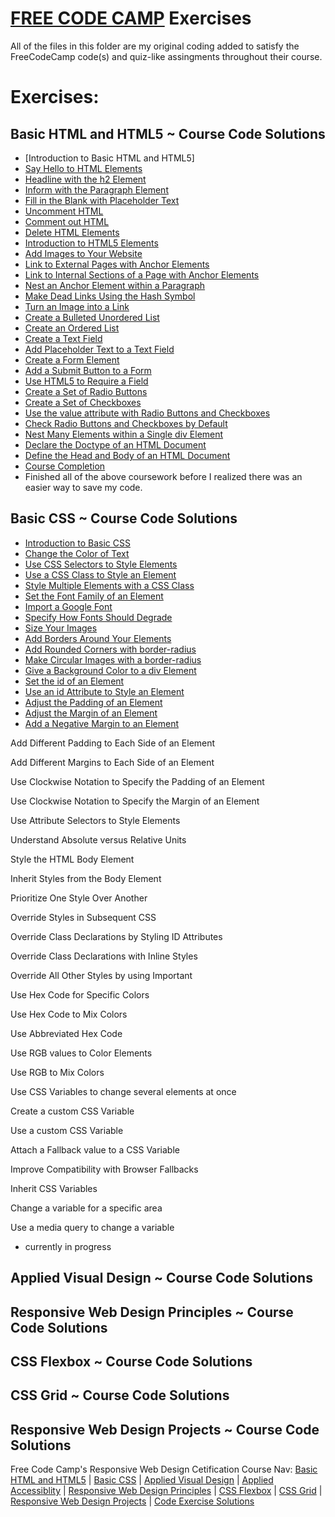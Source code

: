 # [FREE CODE CAMP](https://www.freecodecamp.org) Exercises


All of the files in this folder are my original coding added to satisfy the FreeCodeCamp code(s) and quiz-like assingments throughout their course. 

# Exercises:

## Basic HTML and HTML5  ~ Course Code Solutions
* [Introduction to Basic HTML and HTML5]
* [Say Hello to HTML Elements](https://github.com/EO4wellness/T-I-L/blob/main/HTML/free-code-camp-org/exercise-solutions/say-hello-to-html-elements.html)
* [Headline with the h2 Element](https://github.com/EO4wellness/T-I-L/blob/main/HTML/free-code-camp-org/exercise-solutions/headline-with-the-h2-element.html)
* [Inform with the Paragraph Element](https://github.com/EO4wellness/T-I-L/blob/main/HTML/free-code-camp-org/exercise-solutions/inform-with-the-paragraph-element.html)
* [Fill in the Blank with Placeholder Text](https://github.com/EO4wellness/T-I-L/blob/main/HTML/free-code-camp-org/exercise-solutions/fill-in-the-blank-with-placeholder-text.html)
* [Uncomment HTML](https://github.com/EO4wellness/T-I-L/blob/main/HTML/free-code-camp-org/exercise-solutions/uncomment-html.html)
* [Comment out HTML](https://github.com/EO4wellness/T-I-L/blob/main/HTML/free-code-camp-org/exercise-solutions/comment-out-html.html)
* [Delete HTML Elements](https://github.com/EO4wellness/T-I-L/blob/main/HTML/free-code-camp-org/exercise-solutions/delete-html-elements.html)
* [Introduction to HTML5 Elements](https://github.com/EO4wellness/T-I-L/blob/main/HTML/free-code-camp-org/exercise-solutions/introduction-to-html5-elements.html)
* [Add Images to Your Website](https://github.com/EO4wellness/T-I-L/blob/main/HTML/free-code-camp-org/exercise-solutions/add-images-to-your-website.html)
* [Link to External Pages with Anchor Elements](https://github.com/EO4wellness/T-I-L/blob/main/HTML/free-code-camp-org/exercise-solutions/link-to-external-pages-with-anchor-elements.html)
* [Link to Internal Sections of a Page with Anchor Elements](https://github.com/EO4wellness/T-I-L/blob/main/HTML/free-code-camp-org/exercise-solutions/link-to-internal-sections-of-a-page-with-anchor-elements.html)
* [Nest an Anchor Element within a Paragraph](https://github.com/EO4wellness/T-I-L/blob/main/HTML/free-code-camp-org/exercise-solutions/nest-an-anchor-element-within-a-paragraph.html)
* [Make Dead Links Using the Hash Symbol](https://github.com/EO4wellness/T-I-L/blob/main/HTML/free-code-camp-org/exercise-solutions/make-dead-links-using-the-hash-symbol.html)
* [Turn an Image into a Link](https://github.com/EO4wellness/T-I-L/blob/main/HTML/free-code-camp-org/exercise-solutions/turn-an-image-into-a-link.html)
* [Create a Bulleted Unordered List](#)
* [Create an Ordered List](#)
* [Create a Text Field](#)
* [Add Placeholder Text to a Text Field](#)
* [Create a Form Element](#)
* [Add a Submit Button to a Form](#)
* [Use HTML5 to Require a Field](#)
* [Create a Set of Radio Buttons](#)
* [Create a Set of Checkboxes](#)
* [Use the value attribute with Radio Buttons and Checkboxes](#)
* [Check Radio Buttons and Checkboxes by Default](#)
* [Nest Many Elements within a Single div Element](#)
* [Declare the Doctype of an HTML Document](#)
* [Define the Head and Body of an HTML Document](#)
* [Course Completion](#)
* Finished all of the above coursework before I realized there was an easier way to save my code. 

## Basic CSS ~ Course Code Solutions
* [Introduction to Basic CSS](https://github.com/EO4wellness/T-I-L/blob/main/HTML/free-code-camp-org/basic-css.md)
* [Change the Color of Text](https://github.com/EO4wellness/T-I-L/blob/main/HTML/free-code-camp-org/exercise-solutions/change-the-color-of-text.html)
* [Use CSS Selectors to Style Elements](https://github.com/EO4wellness/T-I-L/blob/main/HTML/free-code-camp-org/exercise-solutions/use-css-selectors-to-style-elements.html)
* [Use a CSS Class to Style an Element](https://github.com/EO4wellness/T-I-L/blob/main/HTML/free-code-camp-org/exercise-solutions/change-the-font-size-of-an-element.html)
* [Style Multiple Elements with a CSS Class](https://github.com/EO4wellness/T-I-L/blob/main/HTML/free-code-camp-org/exercise-solutions/style-multiple-elements-with-a-css-class.html)
* [Set the Font Family of an Element](https://github.com/EO4wellness/T-I-L/blob/main/HTML/free-code-camp-org/exercise-solutions/set-the-font-family-of-an-element.html)
* [Import a Google Font](https://github.com/EO4wellness/T-I-L/blob/main/HTML/free-code-camp-org/exercise-solutions/import-a-google-font.html)
* [Specify How Fonts Should Degrade](https://github.com/EO4wellness/T-I-L/blob/main/HTML/free-code-camp-org/exercise-solutions/)
* [Size Your Images](https://github.com/EO4wellness/T-I-L/blob/main/HTML/free-code-camp-org/exercise-solutions/add-borders-around-your-elements.html)
* [Add Borders Around Your Elements](https://github.com/EO4wellness/T-I-L/blob/main/HTML/free-code-camp-org/exercise-solutions/add-borders-around-your-elements.html)
* [Add Rounded Corners with border-radius](https://github.com/EO4wellness/T-I-L/blob/main/HTML/free-code-camp-org/exercise-solutions/add-rounded-corners-with-border-radius.html)
* [Make Circular Images with a border-radius](https://github.com/EO4wellness/T-I-L/blob/main/HTML/free-code-camp-org/exercise-solutions/make-circular-images-with-a-border-radius.html)
* [Give a Background Color to a div Element](https://github.com/EO4wellness/T-I-L/blob/main/HTML/free-code-camp-org/exercise-solutions/give-a-background-color-to-a-div-element.html)
* [Set the id of an Element](https://github.com/EO4wellness/T-I-L/blob/main/HTML/free-code-camp-org/exercise-solutions/set-the-id-of-an-element.html)
* [Use an id Attribute to Style an Element](https://github.com/EO4wellness/T-I-L/blob/main/HTML/free-code-camp-org/exercise-solutions/use-an-id-attribute-to-style-an-element.html)
* [Adjust the Padding of an Element](https://github.com/EO4wellness/T-I-L/blob/main/HTML/free-code-camp-org/exercise-solutions/adjust-the-padding-of-an-element.html)
* [Adjust the Margin of an Element](https://github.com/EO4wellness/T-I-L/blob/main/HTML/free-code-camp-org/exercise-solutions/adjust-the-margin-of-an-element.html)
* [Add a Negative Margin to an Element](https://github.com/EO4wellness/T-I-L/blob/main/HTML/free-code-camp-org/exercise-solutions/add-a-negative-margin-to-an-element.html)





Add Different Padding to Each Side of an Element





Add Different Margins to Each Side of an Element





Use Clockwise Notation to Specify the Padding of an Element




Use Clockwise Notation to Specify the Margin of an Element





Use Attribute Selectors to Style Elements





Understand Absolute versus Relative Units




Style the HTML Body Element




Inherit Styles from the Body Element





Prioritize One Style Over Another





Override Styles in Subsequent CSS





Override Class Declarations by Styling ID Attributes




Override Class Declarations with Inline Styles





Override All Other Styles by using Important





Use Hex Code for Specific Colors



Use Hex Code to Mix Colors





Use Abbreviated Hex Code





Use RGB values to Color Elements




Use RGB to Mix Colors





Use CSS Variables to change several elements at once





Create a custom CSS Variable





Use a custom CSS Variable





Attach a Fallback value to a CSS Variable





Improve Compatibility with Browser Fallbacks





Inherit CSS Variables





Change a variable for a specific area





Use a media query to change a variable






* currently in progress 


## Applied Visual Design ~ Course Code Solutions


## Responsive Web Design Principles ~ Course Code Solutions


## CSS Flexbox ~ Course Code Solutions


## CSS Grid ~ Course Code Solutions


## Responsive Web Design Projects  ~ Course Code Solutions

Free Code Camp's Responsive Web Design Cetification Course Nav: 
[Basic HTML and HTML5](https://github.com/EO4wellness/T-I-L/tree/main/HTML/free-code-camp-org#basic-html-and-html5) | [Basic CSS](https://github.com/EO4wellness/T-I-L/blob/main/HTML/free-code-camp-org/basic-css.md) | [Applied Visual Design](https://github.com/EO4wellness/T-I-L/blob/main/HTML/free-code-camp-org/Applied-Visual-Design.md) | [Applied Accessiblity](https://github.com/EO4wellness/T-I-L/blob/main/HTML/free-code-camp-org/Applied-Accessibility.md) | [Responsive Web Design Principles](https://github.com/EO4wellness/T-I-L/blob/main/HTML/free-code-camp-org/ResponsiveWebDesignPrinciples.md) | [CSS Flexbox](https://github.com/EO4wellness/T-I-L/blob/main/HTML/free-code-camp-org/CSS-Flexbox.md) | [CSS Grid](https://github.com/EO4wellness/T-I-L/blob/main/HTML/free-code-camp-org/CSS-Grid.md) | [Responsive Web Design Projects](https://github.com/EO4wellness/T-I-L/blob/main/HTML/free-code-camp-org/Responsive%20Web%20Design%20Projects.md) | [Code Exercise Solutions](https://github.com/EO4wellness/T-I-L/tree/main/HTML/free-code-camp-org/exercise-solutions)


   


